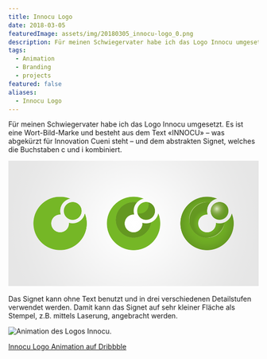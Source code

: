 ```yaml
---
title: Innocu Logo
date: 2018-03-05
featuredImage: assets/img/20180305_innocu-logo_0.png
description: Für meinen Schwiegervater habe ich das Logo Innocu umgesetzt. Es ist eine Wort-Bild-Marke und besteht aus dem Text «INNOCU» – was abgekürzt für Innovation Cueni steht – und dem abstrakten Signet, welches die Buchstaben c und i kombiniert.
tags:
  - Animation
  - Branding
  - projects
featured: false
aliases:
  - Innocu Logo
---
```

Für meinen Schwiegervater habe ich das Logo Innocu umgesetzt. Es ist eine Wort-Bild-Marke und besteht aus dem Text «INNOCU» – was abgekürzt für Innovation Cueni steht – und dem abstrakten Signet, welches die Buchstaben c und i kombiniert.

![Signetvarianten INNOCU](assets/img/20180305_innocu-logo_1.png)

Das Signet kann ohne Text benutzt und in drei verschiedenen Detailstufen verwendet werden. Damit kann das Signet auf sehr kleiner Fläche als Stempel, z.B. mittels Laserung, angebracht werden.

<div class="imagesContainer">

![Animation des Logos Innocu.](assets/img/20180305_innocu-logo_2.gif)

[Innocu Logo Animation auf Dribbble](https://dribbble.com/shots/4301001-Innocu-Animation)

</div>
